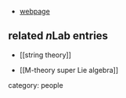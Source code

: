 

* [webpage](http://www.nikhef.nl/~t32/)

## related $n$Lab entries

* [[string theory]]

* [[M-theory super Lie algebra]]

category: people